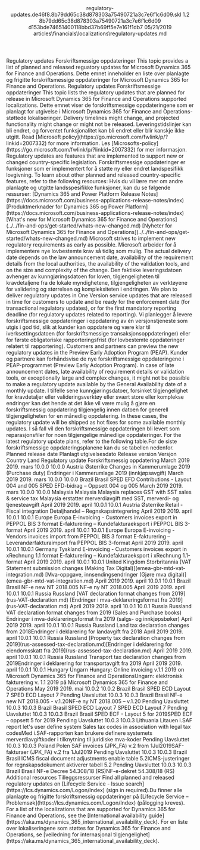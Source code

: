 <?xml version="1.0" encoding="UTF-8"?>
<xliff xmlns:logoport="urn:logoport:xliffeditor:xliff-extras:1.0" xmlns:tilt="urn:logoport:xliffeditor:tilt-non-translatables:1.0" xmlns:xsi="http://www.w3.org/2001/XMLSchema-instance" xmlns="urn:oasis:names:tc:xliff:document:1.2" xmlns:xliffext="urn:microsoft:content:schema:xliffextensions" version="1.2" xsi:schemaLocation="urn:oasis:names:tc:xliff:document:1.2 xliff-core-1.2-transitional.xsd">
  <file datatype="xml" source-language="en-US" original="regulatory-updates.md" target-language="nb-NO">
    <header>
      <tool tool-company="Microsoft" tool-version="1.0-7889195" tool-name="mdxliff" tool-id="mdxliff"/>
      <xliffext:skl_file_name>regulatory-updates.de46f8.8b79dd65c38d878303a75490721a3c7e6f1c6d09.skl</xliffext:skl_file_name>
      <xliffext:version>1.2</xliffext:version>
      <xliffext:ms.openlocfilehash>8b79dd65c38d878303a75490721a3c7e6f1c6d09</xliffext:ms.openlocfilehash>
      <xliffext:ms.sourcegitcommit>d153bde74651400118bbd37b69ff5e7e161f1db7</xliffext:ms.sourcegitcommit>
      <xliffext:ms.lasthandoff>05/21/2019</xliffext:ms.lasthandoff>
      <xliffext:ms.openlocfilepath>articles\financials\localizations\regulatory-updates.md</xliffext:ms.openlocfilepath>
    </header>
    <body>
      <group extype="content" id="content">
        <trans-unit xml:space="preserve" translate="yes" id="101" restype="x-metadata">
          <source>Regulatory updates</source>
        <target logoport:matchpercent="101" state="translated" state-qualifier="leveraged-tm">Forskriftsmessige oppdateringer</target></trans-unit>
        <trans-unit xml:space="preserve" translate="yes" id="102" restype="x-metadata">
          <source>This topic provides a list of planned and released reguatory updates for Microsoft Dynamics 365 for Finance and Operations.</source>
        <target logoport:matchpercent="101" state="translated" state-qualifier="leveraged-tm">Dette emnet inneholder en liste over planlagte og frigitte forskriftsmessige oppdateringer for Microsoft Dynamics 365 for Finance and Operations.</target></trans-unit>
        <trans-unit xml:space="preserve" translate="yes" id="103">
          <source>Regulatory updates</source>
        <target logoport:matchpercent="101" state="translated" state-qualifier="leveraged-tm">Forskriftsmessige oppdateringer</target></trans-unit>
        <trans-unit xml:space="preserve" translate="yes" id="104">
          <source>This topic lists the regulatory updates that are planned for release in Microsoft Dynamics 365 for Finance and Operations supported localizations.</source>
        <target logoport:matchpercent="101" state="translated" state-qualifier="leveraged-tm">Dette emnet viser de forskriftsmessige oppdateringene som er planlagt for utgivelse i Microsoft Dynamics 365 for Finance and Operations-støttede lokaliseringer.</target></trans-unit>
        <trans-unit xml:space="preserve" translate="yes" id="105">
          <source>Delivery timelines might change, and projected functionality might change or might not be released.</source>
        <target logoport:matchpercent="101" state="translated" state-qualifier="leveraged-tm">Leveringstidslinjer kan bli endret, og forventet funksjonalitet kan bli endret eller blir kanskje ikke utgitt.</target></trans-unit>
        <trans-unit xml:space="preserve" translate="yes" id="106">
          <source>Read <bpt id="p1">[</bpt>Microsoft policy<ept id="p1">](https://go.microsoft.com/fwlink/p/?linkid=2007332)</ept> for more information.</source>
        <target logoport:matchpercent="101" state="translated" state-qualifier="leveraged-tm">Les <bpt id="p1">[</bpt>Microsofts-policy<ept id="p1">](https://go.microsoft.com/fwlink/p/?linkid=2007332)</ept> for mer informasjon.</target></trans-unit>
        <trans-unit xml:space="preserve" translate="yes" id="107">
          <source>Regulatory updates are features that are implemented to support new or changed country-specific legislation.</source>
        <target logoport:matchpercent="101" state="translated" state-qualifier="leveraged-tm">Forskriftsmessige oppdateringer er funksjoner som er implementert for å støtte ny eller endret landspesifikk lovgivning.</target></trans-unit>
        <trans-unit xml:space="preserve" translate="yes" id="108">
          <source>To learn about other planned and released country-specific features, refer to the following resources:</source>
        <target logoport:matchpercent="101" state="translated" state-qualifier="leveraged-tm">Hvis du vil lære mer om andre planlagte og utgitte landsspesifikke funksjoner, kan du se følgende ressurser:</target></trans-unit>
        <trans-unit xml:space="preserve" translate="yes" id="109">
          <source><bpt id="p1">[</bpt>Dynamics 365 and Power Platform Release Notes<ept id="p1">](https://docs.microsoft.com/business-applications-release-notes/index)</ept></source>
        <target logoport:matchpercent="101" state="translated" state-qualifier="leveraged-tm"><bpt id="p1">[</bpt>Produktmerknader for Dynamics 365 og Power Platform<ept id="p1">](https://docs.microsoft.com/business-applications-release-notes/index)</ept></target></trans-unit>
        <trans-unit xml:space="preserve" translate="yes" id="110">
          <source><bpt id="p1">[</bpt>What's new for Microsoft Dynamics 365 for Finance and Operations<ept id="p1">](../../fin-and-ops/get-started/whats-new-changed.md)</ept></source>
        <target logoport:matchpercent="101" state="translated" state-qualifier="leveraged-tm"><bpt id="p1">[</bpt>Nyheter for Microsoft Dynamics 365 for Finance and Operations<ept id="p1">](../../fin-and-ops/get-started/whats-new-changed.md)</ept></target></trans-unit>
        <trans-unit xml:space="preserve" translate="yes" id="111">
          <source>Microsoft strives to implement new regulatory requirements as early as possible.</source>
        <target logoport:matchpercent="101" state="translated" state-qualifier="leveraged-tm">Microsoft arbeider for å implementere nye lovbestemte krav så tidlig som mulig.</target></trans-unit>
        <trans-unit xml:space="preserve" translate="yes" id="112">
          <source>The actual delivery date depends on the law announcement date, availability of the requirement details from the local authorities, the availability of the validation tools, and on the size and complexity of the change.</source>
        <target logoport:matchpercent="101" state="translated" state-qualifier="leveraged-tm">Den faktiske leveringsdatoen avhenger av kunngjøringsdatoen for loven, tilgjengeligheten til kravdetaljene fra de lokale myndighetene, tilgjengeligheten av verktøyene for validering og størrelsen og kompleksiteten i endringen.</target></trans-unit>
        <trans-unit xml:space="preserve" translate="yes" id="113">
          <source>We plan to deliver regulatory updates in One Version service updates that are released in time for customers to update and be ready for the enforcement date (for transactional regulatory updates), or for the first mandatory reporting deadline (for regulatory updates related to reporting).</source>
        <target logoport:matchpercent="101" state="translated" state-qualifier="leveraged-tm">Vi planlegger å levere forskriftsmessige oppdateringer i oppdatering av én versjonstjeneste som utgis i god tid, slik at kunder kan oppdatere og være klar til iverksettingsdatoen (for forskriftsmessige transaksjonsoppdateringer) eller for første obligatoriske rapporteringsfrist (for lovbestemte oppdateringer relatert til rapportering).</target></trans-unit>
        <trans-unit xml:space="preserve" translate="yes" id="114">
          <source>Customers and partners can preview the new regulatory updates in the Preview Early Adoption Program (PEAP).</source>
        <target logoport:matchpercent="101" state="translated" state-qualifier="leveraged-tm">Kunder og partnere kan forhåndsvise de nye forskriftsmessige oppdateringene i PEAP-programmet (Preview Early Adoption Program).</target></trans-unit>
        <trans-unit xml:space="preserve" translate="yes" id="115">
          <source>In case of late announcement dates, late availability of requirement details or validation tools, or exceptionally large and complex changes, it might not be possible to make a regulatory update available by the General Availability date of a monthly update.</source>
        <target logoport:matchpercent="101" state="translated" state-qualifier="leveraged-tm">I tilfelle sene kunngjøringsdatoer, forsinket tilgjengelighet for kravdetaljer eller valideringsverktøy eller svært store eller komplekse endringer kan det hende at det ikke vil være mulig å gjøre en forskriftsmessig oppdatering tilgjengelig innen datoen for generell tilgjengeligheten for en månedlig oppdatering.</target></trans-unit>
        <trans-unit xml:space="preserve" translate="yes" id="116">
          <source>In these cases, the regulatory update will be shipped as hot fixes for some available monthly updates.</source>
        <target logoport:matchpercent="100" state="translated" state-qualifier="leveraged-tm">I så fall vil den forskriftsmessige oppdateringen bli levert som reparasjonsfiler for noen tilgjengelige månedlige oppdateringer.</target></trans-unit>
        <trans-unit xml:space="preserve" translate="yes" id="117">
          <source>For the latest regulatory update plans, refer to the following table.</source><target logoport:matchpercent="89" state="translated" state-qualifier="x-fuzzy-match-unedited">For de siste forskriftsmessige oppdateringsplanene kan du se tabellen nedenfor.</target>
        </trans-unit>
        <trans-unit xml:space="preserve" translate="yes" id="118">
          <source>Planned release date</source>
        <target logoport:matchpercent="100" state="translated" state-qualifier="leveraged-tm">Planlagt utgivelsesdato</target></trans-unit>
        <trans-unit xml:space="preserve" translate="yes" id="119">
          <source>Release version</source>
        <target logoport:matchpercent="100" state="translated" state-qualifier="leveraged-tm">Versjon</target></trans-unit>
        <trans-unit xml:space="preserve" translate="yes" id="120">
          <source>Country</source>
        <target logoport:matchpercent="101" state="translated" state-qualifier="leveraged-tm">Land</target></trans-unit>
        <trans-unit xml:space="preserve" translate="yes" id="121">
          <source>Regulatory update</source>
        <target logoport:matchpercent="101" state="translated" state-qualifier="leveraged-tm">Forskriftsmessig oppdatering</target></trans-unit>
        <trans-unit xml:space="preserve" translate="yes" id="122">
          <source>March 2019</source>
        <target logoport:matchpercent="101" state="translated" state-qualifier="leveraged-tm">2019. mars</target></trans-unit>
        <trans-unit xml:space="preserve" translate="yes" id="123">
          <source>10.0.0</source>
        <target logoport:matchpercent="101" state="translated" state-qualifier="leveraged-tm">10.0.0</target></trans-unit>
        <trans-unit xml:space="preserve" translate="yes" id="124">
          <source>Austria</source>
        <target logoport:matchpercent="101" state="translated" state-qualifier="leveraged-tm">Østerrike</target></trans-unit>
        <trans-unit xml:space="preserve" translate="yes" id="125">
          <source>Changes in Kammerumlage 2019 (Purchase duty)</source>
        <target logoport:matchpercent="101" state="translated" state-qualifier="leveraged-tm">Endringer i Kammerumlage 2019 (innkjøpsavgift)</target></trans-unit>
        <trans-unit xml:space="preserve" translate="yes" id="126">
          <source>March 2019</source>
        <target logoport:matchpercent="101" state="translated" state-qualifier="leveraged-tm">2019. mars</target></trans-unit>
        <trans-unit xml:space="preserve" translate="yes" id="127">
          <source>10.0.0</source>
        <target logoport:matchpercent="101" state="translated" state-qualifier="leveraged-tm">10.0.0</target></trans-unit>
        <trans-unit xml:space="preserve" translate="yes" id="128">
          <source>Brazil</source>
        <target logoport:matchpercent="101" state="translated" state-qualifier="leveraged-tm">Brasil</target></trans-unit>
        <trans-unit xml:space="preserve" translate="yes" id="129">
          <source>SPED EFD Contributions - Layout  004 and 005</source>
        <target logoport:matchpercent="101" state="translated" state-qualifier="leveraged-tm">SPED EFD-bidrag – Oppsett 004 og 005</target></trans-unit>
        <trans-unit xml:space="preserve" translate="yes" id="130">
          <source>March 2019</source>
        <target logoport:matchpercent="101" state="translated" state-qualifier="leveraged-tm">2019. mars</target></trans-unit>
        <trans-unit xml:space="preserve" translate="yes" id="131">
          <source>10.0.0</source>
        <target logoport:matchpercent="101" state="translated" state-qualifier="leveraged-tm">10.0.0</target></trans-unit>
        <trans-unit xml:space="preserve" translate="yes" id="132">
          <source>Malaysia</source>
        <target logoport:matchpercent="101" state="translated" state-qualifier="leveraged-tm">Malaysia</target></trans-unit>
        <trans-unit xml:space="preserve" translate="yes" id="133">
          <source>Malaysia replaces GST with SST sales &amp; service tax</source>
        <target logoport:matchpercent="101" state="translated" state-qualifier="leveraged-tm">Malaysia erstatter merverdiavgift med SST, merverdi- og tjenesteavgift</target></trans-unit>
        <trans-unit xml:space="preserve" translate="yes" id="134">
          <source>April 2019</source>
        <target logoport:matchpercent="101" state="translated" state-qualifier="leveraged-tm">2019. april</target></trans-unit>
        <trans-unit xml:space="preserve" translate="yes" id="135">
          <source>10.0.1</source>
        <target logoport:matchpercent="101" state="translated" state-qualifier="leveraged-tm">10.0.1</target></trans-unit>
        <trans-unit xml:space="preserve" translate="yes" id="136">
          <source>Austria</source>
        <target logoport:matchpercent="101" state="translated" state-qualifier="leveraged-tm">Østerrike</target></trans-unit>
        <trans-unit xml:space="preserve" translate="yes" id="137">
          <source>Retail - Fiscal integration</source>
        <target logoport:matchpercent="101" state="translated" state-qualifier="leveraged-tm">Detaljhandel – Regnskapsintegrering</target></trans-unit>
        <trans-unit xml:space="preserve" translate="yes" id="138">
          <source>April 2019</source>
        <target logoport:matchpercent="101" state="translated" state-qualifier="leveraged-tm">2019. april</target></trans-unit>
        <trans-unit xml:space="preserve" translate="yes" id="139">
          <source>10.0.1</source>
        <target logoport:matchpercent="101" state="translated" state-qualifier="leveraged-tm">10.0.1</target></trans-unit>
        <trans-unit xml:space="preserve" translate="yes" id="140">
          <source>Europe</source>
        <target logoport:matchpercent="101" state="translated" state-qualifier="leveraged-tm">Europa</target></trans-unit>
        <trans-unit xml:space="preserve" translate="yes" id="141">
          <source>E-invoicing - Customers invoices export in PEPPOL BIS 3 format</source>
        <target logoport:matchpercent="101" state="translated" state-qualifier="leveraged-tm">E-fakturering – Kundefakturaeksport i PEPPOL BIS 3-format</target></trans-unit>
        <trans-unit xml:space="preserve" translate="yes" id="142">
          <source>April 2019</source>
        <target logoport:matchpercent="101" state="translated" state-qualifier="leveraged-tm">2019. april</target></trans-unit>
        <trans-unit xml:space="preserve" translate="yes" id="143">
          <source>10.0.1</source>
        <target logoport:matchpercent="101" state="translated" state-qualifier="leveraged-tm">10.0.1</target></trans-unit>
        <trans-unit xml:space="preserve" translate="yes" id="144">
          <source>Europe</source>
        <target logoport:matchpercent="101" state="translated" state-qualifier="leveraged-tm">Europa</target></trans-unit>
        <trans-unit xml:space="preserve" translate="yes" id="145">
          <source>E-invoicing - Vendors invoices import from PEPPOL BIS 3 format</source>
        <target logoport:matchpercent="101" state="translated" state-qualifier="leveraged-tm">E-fakturering – Leverandørfakturaimport fra PEPPOL BIS 3-format</target></trans-unit>
        <trans-unit xml:space="preserve" translate="yes" id="146">
          <source>April 2019</source>
        <target logoport:matchpercent="101" state="translated" state-qualifier="leveraged-tm">2019. april</target></trans-unit>
        <trans-unit xml:space="preserve" translate="yes" id="147">
          <source>10.0.1</source>
        <target logoport:matchpercent="101" state="translated" state-qualifier="leveraged-tm">10.0.1</target></trans-unit>
        <trans-unit xml:space="preserve" translate="yes" id="148">
          <source>Germany</source>
        <target logoport:matchpercent="101" state="translated" state-qualifier="leveraged-tm">Tyskland</target></trans-unit>
        <trans-unit xml:space="preserve" translate="yes" id="149">
          <source>E-invoicing - Customers invoices export in xRechnung 1.1 format</source>
        <target logoport:matchpercent="101" state="translated" state-qualifier="leveraged-tm">E-fakturering – Kundefakturaeksport i xRechnung 1.1-format</target></trans-unit>
        <trans-unit xml:space="preserve" translate="yes" id="150">
          <source>April 2019</source>
        <target logoport:matchpercent="101" state="translated" state-qualifier="leveraged-tm">2019. april</target></trans-unit>
        <trans-unit xml:space="preserve" translate="yes" id="151">
          <source>10.0.1</source>
        <target logoport:matchpercent="101" state="translated" state-qualifier="leveraged-tm">10.0.1</target></trans-unit>
        <trans-unit xml:space="preserve" translate="yes" id="152">
          <source>United Kingdom</source>
        <target logoport:matchpercent="101" state="translated" state-qualifier="leveraged-tm">Storbritannia</target></trans-unit>
        <trans-unit xml:space="preserve" translate="yes" id="153">
          <source><bpt id="p1">[</bpt>VAT Statement submission changes (Making Tax Digital)<ept id="p1">](emea-gbr-mtd-vat-integration.md)</ept></source>
        <target logoport:matchpercent="101" state="translated" state-qualifier="leveraged-tm"><bpt id="p1">[</bpt>Mva-oppgave, innsendingsendringer (Gjøre mva digital)<ept id="p1">](emea-gbr-mtd-vat-integration.md)</ept></target></trans-unit>
        <trans-unit xml:space="preserve" translate="yes" id="154">
          <source>April 2019</source>
        <target logoport:matchpercent="101" state="translated" state-qualifier="leveraged-tm">2019. april</target></trans-unit>
        <trans-unit xml:space="preserve" translate="yes" id="155">
          <source>10.0.1</source>
        <target logoport:matchpercent="101" state="translated" state-qualifier="leveraged-tm">10.0.1</target></trans-unit>
        <trans-unit xml:space="preserve" translate="yes" id="156">
          <source>Brazil</source>
        <target logoport:matchpercent="101" state="translated" state-qualifier="leveraged-tm">Brasil</target></trans-unit>
        <trans-unit xml:space="preserve" translate="yes" id="157">
          <source>NF-e new NT 2018.005</source>
        <target logoport:matchpercent="101" state="translated" state-qualifier="leveraged-tm">NF-e ny NT 2018.005</target></trans-unit>
        <trans-unit xml:space="preserve" translate="yes" id="158">
          <source>April 2019</source>
        <target logoport:matchpercent="101" state="translated" state-qualifier="leveraged-tm">2019. april</target></trans-unit>
        <trans-unit xml:space="preserve" translate="yes" id="159">
          <source>10.0.1</source>
        <target logoport:matchpercent="101" state="translated" state-qualifier="leveraged-tm">10.0.1</target></trans-unit>
        <trans-unit xml:space="preserve" translate="yes" id="160">
          <source>Russia</source>
        <target logoport:matchpercent="101" state="translated" state-qualifier="leveraged-tm">Russland</target></trans-unit>
        <trans-unit xml:space="preserve" translate="yes" id="161">
          <source><bpt id="p1">[</bpt>VAT declaration format changes from 2019<ept id="p1">](rus-VAT-declaration.md)</ept></source>
        <target logoport:matchpercent="101" state="translated" state-qualifier="leveraged-tm"><bpt id="p1">[</bpt>Endringer i mva-deklareringsformat fra 2019<ept id="p1">](rus-VAT-declaration.md)</ept></target></trans-unit>
        <trans-unit xml:space="preserve" translate="yes" id="162">
          <source>April 2019</source>
        <target logoport:matchpercent="101" state="translated" state-qualifier="leveraged-tm">2019. april</target></trans-unit>
        <trans-unit xml:space="preserve" translate="yes" id="163">
          <source>10.0.1</source>
        <target logoport:matchpercent="101" state="translated" state-qualifier="leveraged-tm">10.0.1</target></trans-unit>
        <trans-unit xml:space="preserve" translate="yes" id="164">
          <source>Russia</source>
        <target logoport:matchpercent="101" state="translated" state-qualifier="leveraged-tm">Russland</target></trans-unit>
        <trans-unit xml:space="preserve" translate="yes" id="165">
          <source>VAT declaration format changes from 2019 (Sales and Purchase books)</source>
        <target logoport:matchpercent="100" state="translated" state-qualifier="leveraged-tm">Endringer i mva-deklareringsformat fra 2019 (salgs- og innkjøpsbøker)</target></trans-unit>
        <trans-unit xml:space="preserve" translate="yes" id="166">
          <source>April 2019</source>
        <target logoport:matchpercent="100" state="translated" state-qualifier="leveraged-tm">2019. april</target></trans-unit>
        <trans-unit xml:space="preserve" translate="yes" id="167">
          <source>10.0.1</source>
        <target logoport:matchpercent="100" state="translated" state-qualifier="leveraged-tm">10.0.1</target></trans-unit>
        <trans-unit xml:space="preserve" translate="yes" id="168">
          <source>Russia</source>
        <target logoport:matchpercent="100" state="translated" state-qualifier="leveraged-tm">Russland</target></trans-unit>
        <trans-unit xml:space="preserve" translate="yes" id="169">
          <source>Land tax declaration changes from 2018</source><target logoport:matchpercent="70" state="translated" state-qualifier="leveraged-mt">Endringer i deklarering for landavgift fra 2018</target>
        </trans-unit>
        <trans-unit xml:space="preserve" translate="yes" id="170">
          <source>April 2019</source>
        <target logoport:matchpercent="100" state="translated" state-qualifier="leveraged-tm">2019. april</target></trans-unit>
        <trans-unit xml:space="preserve" translate="yes" id="171">
          <source>10.0.1</source>
        <target logoport:matchpercent="100" state="translated" state-qualifier="leveraged-tm">10.0.1</target></trans-unit>
        <trans-unit xml:space="preserve" translate="yes" id="172">
          <source>Russia</source>
        <target logoport:matchpercent="100" state="translated" state-qualifier="leveraged-tm">Russland</target></trans-unit>
        <trans-unit xml:space="preserve" translate="yes" id="173">
          <source><bpt id="p1">[</bpt>Property tax declaration changes from 2019<ept id="p1">](rus-assessed-tax-declaration.md)</ept></source><target logoport:matchpercent="82" state="translated" state-qualifier="fuzzy-match"><bpt id="p1">[</bpt>Endringer i deklarering for eiendomsskatt fra 2019<ept id="p1">](rus-assessed-tax-declaration.md)</ept></target>
        </trans-unit>
        <trans-unit xml:space="preserve" translate="yes" id="174">
          <source>April 2019</source>
        <target logoport:matchpercent="100" state="translated" state-qualifier="leveraged-tm">2019. april</target></trans-unit>
        <trans-unit xml:space="preserve" translate="yes" id="175">
          <source>10.0.1</source>
        <target logoport:matchpercent="100" state="translated" state-qualifier="leveraged-tm">10.0.1</target></trans-unit>
        <trans-unit xml:space="preserve" translate="yes" id="176">
          <source>Russia</source>
        <target logoport:matchpercent="100" state="translated" state-qualifier="leveraged-tm">Russland</target></trans-unit>
        <trans-unit xml:space="preserve" translate="yes" id="177">
          <source>Transport tax declaration changes from 2019</source><target logoport:matchpercent="82" state="translated" state-qualifier="fuzzy-match">Endringer i deklarering for transportavgift fra 2019</target>
        </trans-unit>
        <trans-unit xml:space="preserve" translate="yes" id="178">
          <source>April 2019</source>
        <target logoport:matchpercent="100" state="translated" state-qualifier="leveraged-tm">2019. april</target></trans-unit>
        <trans-unit xml:space="preserve" translate="yes" id="179">
          <source>10.0.1</source>
        <target logoport:matchpercent="100" state="translated" state-qualifier="leveraged-tm">10.0.1</target></trans-unit>
        <trans-unit xml:space="preserve" translate="yes" id="180">
          <source>Hungary</source>
        <target logoport:matchpercent="100" state="translated" state-qualifier="leveraged-tm">Ungarn</target></trans-unit>
        <trans-unit xml:space="preserve" translate="yes" id="181">
          <source>Hungary: Online invoicing v.1.1 2019 on Microsoft Dynamics 365 for Finance and Operations</source><target logoport:matchpercent="70" state="translated" state-qualifier="leveraged-mt">Ungarn: elektronisk fakturering v. 1.1 2019 på Microsoft Dynamics 365 for Finance and Operations</target>
        </trans-unit>
        <trans-unit xml:space="preserve" translate="yes" id="182">
          <source>May 2019</source>
        <target logoport:matchpercent="100" state="translated" state-qualifier="leveraged-tm">2019. mai</target></trans-unit>
        <trans-unit xml:space="preserve" translate="yes" id="183">
          <source>10.0.2</source>
        <target logoport:matchpercent="100" state="translated" state-qualifier="leveraged-tm">10.0.2</target></trans-unit>
        <trans-unit xml:space="preserve" translate="yes" id="184">
          <source>Brazil</source>
        <target logoport:matchpercent="100" state="translated" state-qualifier="leveraged-tm">Brasil</target></trans-unit>
        <trans-unit xml:space="preserve" translate="yes" id="185">
          <source>SPED ECD Layout 7</source>
        <target logoport:matchpercent="100" state="translated" state-qualifier="leveraged-tm">SPED ECD Layout 7</target></trans-unit>
        <trans-unit xml:space="preserve" translate="yes" id="186">
          <source>Pending</source>
        <target logoport:matchpercent="100" state="translated" state-qualifier="leveraged-tm">Uavsluttet</target></trans-unit>
        <trans-unit xml:space="preserve" translate="yes" id="187">
          <source>10.0.3</source>
        <target logoport:matchpercent="100" state="translated" state-qualifier="leveraged-tm">10.0.3</target></trans-unit>
        <trans-unit xml:space="preserve" translate="yes" id="188">
          <source>Brazil</source>
        <target logoport:matchpercent="100" state="translated" state-qualifier="leveraged-tm">Brasil</target></trans-unit>
        <trans-unit xml:space="preserve" translate="yes" id="189">
          <source>NF-e new NT 2018.005 - v.1.20</source><target logoport:matchpercent="0" state="translated">NF-e ny NT 2018.005 – v.1.20</target>
        </trans-unit>
        <trans-unit xml:space="preserve" translate="yes" id="190">
          <source>Pending</source>
        <target logoport:matchpercent="100" state="translated" state-qualifier="leveraged-tm">Uavsluttet</target></trans-unit>
        <trans-unit xml:space="preserve" translate="yes" id="191">
          <source>10.0.3</source>
        <target logoport:matchpercent="100" state="translated" state-qualifier="leveraged-tm">10.0.3</target></trans-unit>
        <trans-unit xml:space="preserve" translate="yes" id="192">
          <source>Brazil</source>
        <target logoport:matchpercent="100" state="translated" state-qualifier="leveraged-tm">Brasil</target></trans-unit>
        <trans-unit xml:space="preserve" translate="yes" id="193">
          <source>SPED ECD Layout 7</source>
        <target logoport:matchpercent="100" state="translated" state-qualifier="leveraged-inherited">SPED ECD Layout 7</target></trans-unit>
        <trans-unit xml:space="preserve" translate="yes" id="194">
          <source>Pending</source>
        <target logoport:matchpercent="100" state="translated" state-qualifier="leveraged-tm">Uavsluttet</target></trans-unit>
        <trans-unit xml:space="preserve" translate="yes" id="195">
          <source>10.0.3</source>
        <target logoport:matchpercent="100" state="translated" state-qualifier="leveraged-tm">10.0.3</target></trans-unit>
        <trans-unit xml:space="preserve" translate="yes" id="196">
          <source>Brazil</source>
        <target logoport:matchpercent="100" state="translated" state-qualifier="leveraged-tm">Brasil</target></trans-unit>
        <trans-unit xml:space="preserve" translate="yes" id="197">
          <source>SPED ECF - Layout 5 for 2019</source><target logoport:matchpercent="0" state="translated">SPED ECF – oppsett 5 for 2019</target>
        </trans-unit>
        <trans-unit xml:space="preserve" translate="yes" id="198">
          <source>Pending</source>
        <target logoport:matchpercent="100" state="translated" state-qualifier="leveraged-tm">Uavsluttet</target></trans-unit>
        <trans-unit xml:space="preserve" translate="yes" id="199">
          <source>10.0.3</source>
        <target logoport:matchpercent="100" state="translated" state-qualifier="leveraged-tm">10.0.3</target></trans-unit>
        <trans-unit xml:space="preserve" translate="yes" id="200">
          <source>Lithuania</source>
        <target logoport:matchpercent="100" state="translated" state-qualifier="leveraged-tm">Litauen</target></trans-unit>
        <trans-unit xml:space="preserve" translate="yes" id="201">
          <source>i.SAF report let's user define system Sales tax codes in association with legal tax codes</source><target logoport:matchpercent="70" state="translated" state-qualifier="leveraged-mt">Med i.SAF-rapporten kan brukere definere systemets merverdiavgiftkoder i tilknytning til juridiske mva-koder</target>
        </trans-unit>
        <trans-unit xml:space="preserve" translate="yes" id="202">
          <source>Pending</source>
        <target logoport:matchpercent="100" state="translated" state-qualifier="leveraged-tm">Uavsluttet</target></trans-unit>
        <trans-unit xml:space="preserve" translate="yes" id="203">
          <source>10.0.3</source>
        <target logoport:matchpercent="100" state="translated" state-qualifier="leveraged-tm">10.0.3</target></trans-unit>
        <trans-unit xml:space="preserve" translate="yes" id="204">
          <source>Poland</source>
        <target logoport:matchpercent="100" state="translated" state-qualifier="leveraged-tm">Polen</target></trans-unit>
        <trans-unit xml:space="preserve" translate="yes" id="205">
          <source>SAF invoices (JPK_FA) v.2 from 1Jul2019</source><target logoport:matchpercent="0" state="translated">SAF-fakturaer (JPK_FA) v.2 fra 1Jul2019</target>
        </trans-unit>
        <trans-unit xml:space="preserve" translate="yes" id="206">
          <source>Pending</source>
        <target logoport:matchpercent="100" state="translated" state-qualifier="leveraged-tm">Uavsluttet</target></trans-unit>
        <trans-unit xml:space="preserve" translate="yes" id="207">
          <source>10.0.3</source>
        <target logoport:matchpercent="100" state="translated" state-qualifier="leveraged-tm">10.0.3</target></trans-unit>
        <trans-unit xml:space="preserve" translate="yes" id="208">
          <source>Brazil</source>
        <target logoport:matchpercent="100" state="translated" state-qualifier="leveraged-tm">Brasil</target></trans-unit>
        <trans-unit xml:space="preserve" translate="yes" id="209">
          <source>ICMS fiscal document adjustments enable table 5.2</source><target logoport:matchpercent="70" state="translated" state-qualifier="leveraged-mt">ICMS-justeringer for regnskapsdokument aktiverer tabell 5.2</target>
        </trans-unit>
        <trans-unit xml:space="preserve" translate="yes" id="210">
          <source>Pending</source>
        <target logoport:matchpercent="100" state="translated" state-qualifier="leveraged-tm">Uavsluttet</target></trans-unit>
        <trans-unit xml:space="preserve" translate="yes" id="211">
          <source>10.0.3</source>
        <target logoport:matchpercent="100" state="translated" state-qualifier="leveraged-tm">10.0.3</target></trans-unit>
        <trans-unit xml:space="preserve" translate="yes" id="212">
          <source>Brazil</source>
        <target logoport:matchpercent="100" state="translated" state-qualifier="leveraged-tm">Brasil</target></trans-unit>
        <trans-unit xml:space="preserve" translate="yes" id="213">
          <source>NF-e Decree 54.308/18 (RS)</source><target logoport:matchpercent="0" state="translated">NF-e-dekret 54.308/18 (RS)</target>
        </trans-unit>
        <trans-unit xml:space="preserve" translate="yes" id="214">
          <source>Additional resources</source>
        <target logoport:matchpercent="100" state="translated" state-qualifier="leveraged-tm">Tilleggsressurser</target></trans-unit>
        <trans-unit xml:space="preserve" translate="yes" id="215">
          <source>Find all planned and released regulatory updates on <bpt id="p1">[</bpt>Lifecycle Service - Issue search<ept id="p1">](https://lcs.dynamics.com/Logon/Index)</ept> (sign in required).</source><target logoport:matchpercent="94" state="translated" state-qualifier="x-fuzzy-match-unedited">Du finner alle planlagte og frigitte forskriftsmessig oppdateringer på <bpt id="p1">[</bpt>Lifecycle Service – Problemsøk<ept id="p1">](https://lcs.dynamics.com/Logon/Index)</ept> (pålogging kreves).</target>
        </trans-unit>
        <trans-unit xml:space="preserve" translate="yes" id="216">
          <source>For a list of the localizations that are supported for Dynamics 365 for Finance and Operations, see the <bpt id="p1">[</bpt>International availability guide<ept id="p1">](https://aka.ms/dynamics_365_international_availability_deck)</ept>.</source>
        <target logoport:matchpercent="100" state="translated" state-qualifier="leveraged-tm">For en liste over lokaliseringene som støttes for Dynamics 365 for Finance and Operations, se <bpt id="p1">[</bpt>veiledning for internasjonal tilgjengelighet<ept id="p1">](https://aka.ms/dynamics_365_international_availability_deck)</ept>.</target></trans-unit>
      </group>
    </body>
  </file>
</xliff>